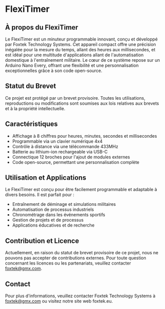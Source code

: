 # FlexiTimer

## À propos du FlexiTimer
Le FlexiTimer est un minuteur programmable innovant, conçu et développé par Foxtek Technology Systems. 
Cet appareil compact offre une précision inégalée pour la mesure du temps, allant des heures aux millisecondes, 
et est idéal pour une multitude d'applications allant de l'automatisation domestique à l'entraînement militaire. 
Le cœur de ce système repose sur un Arduino Nano Every, offrant une flexibilité et une personnalisation exceptionnelles grâce à son code open-source.

## Statut du Brevet
Ce projet est protégé par un brevet provisoire. Toutes les utilisations, 
reproductions ou modifications sont soumises aux lois relatives aux brevets et à la propriété intellectuelle.

## Caractéristiques
- Affichage à 8 chiffres pour heures, minutes, secondes et millisecondes
- Programmable via un clavier numérique 4x4
- Contrôle à distance via une télécommande 433MHz
- Batterie au lithium-ion rechargeable via USB-C
- Connectique 12 broches pour l'ajout de modules externes
- Code open-source, permettant une personnalisation complète

## Utilisation et Applications
Le FlexiTimer est conçu pour être facilement programmable et adaptable à divers besoins. Il est parfait pour :
- Entraînement de déminage et simulations militaires
- Automatisation de processus industriels
- Chronométrage dans les événements sportifs
- Gestion de projets et de processus
- Applications éducatives et de recherche

## Contribution et Licence
Actuellement, en raison du statut de brevet provisoire de ce projet, nous ne pouvons pas accepter de contributions externes. 
Pour toute question concernant les licences ou les partenariats, veuillez contacter foxtek@gmx.com.

## Contact
Pour plus d'informations, veuillez contacter Foxtek Technology Systems à foxtek@gmx.com ou visitez notre site web foxtek.eu.
